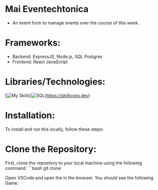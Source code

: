 # Mai Eventechtonica
- An event form to manage events over the course of this week. 

# Frameworks: 
- Backend: ExpressJS, Node.js, SQL Postgres
- Frontend: React JavaScript 

# Libraries/Technologies: 
[![My Skills](https://skillicons.dev/icons?i=js,html,css,react,postgres,nodejs,jest,vite)]![SQL](https://skillicons.dev/icons?i=sql)(https://skillicons.dev)

# Installation: 
To install and run this locally, follow these steps:

# Clone the Repository: 
First, clone the repository to your local machine using the following command: ```bash git clone

Open VSCode and open the  in the browser. You should see the following Game: 


